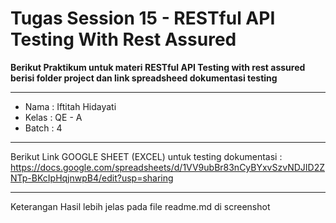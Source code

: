 # Tugas Session 15 - RESTful API Testing With Rest Assured
**Berikut Praktikum untuk materi RESTful API Testing with rest assured berisi folder project dan link spreadsheed dokumentasi testing**
___
- Nama : Iftitah Hidayati
- Kelas : QE - A
- Batch : 4
___
Berikut Link GOOGLE SHEET (EXCEL) untuk testing dokumentasi : 
https://docs.google.com/spreadsheets/d/1VV9ubBr83nCyBYxvSzvNDJID2ZNTp-BKcIpHqjnwpB4/edit?usp=sharing
___
Keterangan Hasil lebih jelas pada file readme.md di screenshot